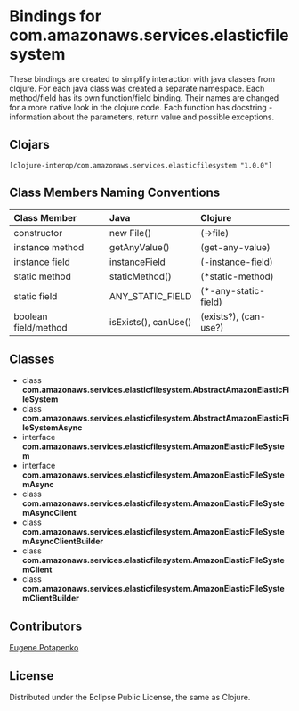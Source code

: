 # Bindings for com.amazonaws.services.elasticfilesystem

These bindings are created to simplify interaction with java classes from clojure.
For each java class was created a separate namespace.
Each method/field has its own function/field binding.
Their names are changed for a more native look in the clojure code. Each function has docstring - information about the parameters, return value and possible exceptions.

## Clojars

```
[clojure-interop/com.amazonaws.services.elasticfilesystem "1.0.0"]
```

## Class Members Naming Conventions

| Class Member | Java | Clojure |
|:--|:--|:--|
| constructor | new File() | (->file) |
| instance method | getAnyValue() | (get-any-value) |
| instance field | instanceField | (-instance-field) |
| static method | staticMethod() | (*static-method) |
| static field | ANY_STATIC_FIELD | (*-any-static-field) |
| boolean field/method | isExists(), canUse() | (exists?), (can-use?) |

## Classes

- class **com.amazonaws.services.elasticfilesystem.AbstractAmazonElasticFileSystem**
- class **com.amazonaws.services.elasticfilesystem.AbstractAmazonElasticFileSystemAsync**
- interface **com.amazonaws.services.elasticfilesystem.AmazonElasticFileSystem**
- interface **com.amazonaws.services.elasticfilesystem.AmazonElasticFileSystemAsync**
- class **com.amazonaws.services.elasticfilesystem.AmazonElasticFileSystemAsyncClient**
- class **com.amazonaws.services.elasticfilesystem.AmazonElasticFileSystemAsyncClientBuilder**
- class **com.amazonaws.services.elasticfilesystem.AmazonElasticFileSystemClient**
- class **com.amazonaws.services.elasticfilesystem.AmazonElasticFileSystemClientBuilder**

## Contributors

[Eugene Potapenko](https://github.com/potapenko/)

## License

Distributed under the Eclipse Public License, the same as Clojure.
